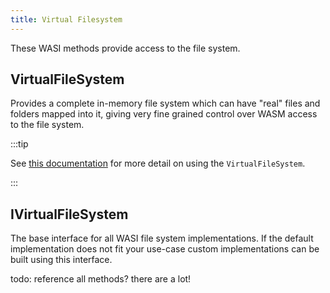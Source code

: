 ```yaml
---
title: Virtual Filesystem
---
```


These WASI methods provide access to the file system.

## VirtualFileSystem

Provides a complete in-memory file system which can have "real" files and folders mapped into it, giving very fine grained control over WASM access to the file system.

:::tip

See [this documentation](/docs/basics/wasi/virtual_file_system.md) for more detail on using the `VirtualFileSystem`.

:::

## IVirtualFileSystem

The base interface for all WASI file system implementations. If the default implementation does not fit your use-case custom implementations can be built using this interface.

todo: reference all methods? there are a lot!